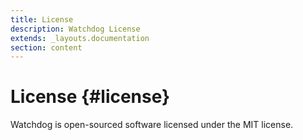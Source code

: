 ```yaml
---
title: License
description: Watchdog License
extends: _layouts.documentation
section: content
---
```


# License {#license}

Watchdog is open-sourced software licensed under the MIT license.
